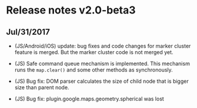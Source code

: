 # Release notes v2.0-beta3

## Jul/31/2017

- (JS/Android/iOS) update: bug fixes and code changes for marker cluster feature is merged.
  But the marker cluster code is not merged yet.

- (JS) Safe command queue mechanism is implemented.
  This mechanism runs the `map.clear()` and some other methods as synchronously.

- (JS) Bug fix: DOM parser calculates the size of child node that is bigger size than parent node.

- (JS) Bug fix: plugin.google.maps.geometry.spherical was lost
